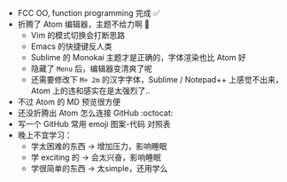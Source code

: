 - FCC OO, function programming 完成 :white_check_mark:
- 折腾了 Atom 编辑器，主题不给力啊 :new_moon_with_face:
  - Vim 的模式切换会打断思路
  - Emacs 的快捷键反人类
  - Sublime 的 Monokai 主题才是正确的，字体渲染也比 Atom 好
  - 隐藏了 `Menu` 后，编辑器变清爽了呢
  - 还需要修改下 `M+ 2m` 的汉字字体，Sublime / Notepad++ 上感觉不出来，Atom 上的违和感实在是太强烈了..
- 不过 Atom 的 MD 预览很方便
- 还没折腾出 Atom 怎么连接 GitHub :octocat:
- 写一个 GitHub 常用 emoji 图案-代码 对照表
- 晚上不宜学习：
  - 学太困难的东西 → 增加压力，影响睡眠
  - 学 exciting 的 → 会太兴奋，影响睡眠
  - 学很简单的东西 → 太simple，还用学么
